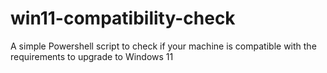 # win11-compatibility-check
A simple Powershell script to check if your machine is compatible with the requirements to upgrade to Windows 11
